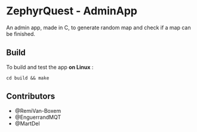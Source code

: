 # ZephyrQuest - AdminApp

An admin app, made in C, to generate random map and check if a map can be finished.

## Build

To build and test the app **on Linux** :

```
cd build && make
```

## Contributors

* @RemiVan-Boxem
* @EnguerrandMQT
* @MartDel